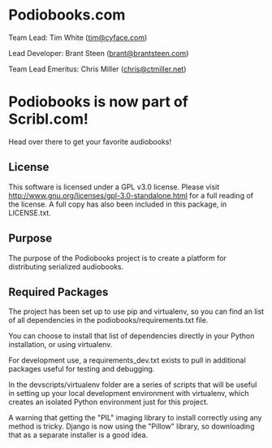 Podiobooks.com
==================
Team Lead: Tim White (tim@cyface.com)

Lead Developer: Brant Steen (brant@brantsteen.com)


Team Lead Emeritus: Chris Miller (chris@ctmiller.net)

Podiobooks is now part of Scribl.com!
=====================================
Head over there to get your favorite audiobooks!

License
-------
This software is licensed under a GPL v3.0 license. Please visit http://www.gnu.org/licenses/gpl-3.0-standalone.html for a full reading of the license. A full copy has also been included in this package, in LICENSE.txt.

Purpose
-------

The purpose of the Podiobooks project is to create a platform for distributing serialized audiobooks.

Required Packages
-----------------
The project has been set up to use pip and virtualenv, so you can find an list of all dependencies in the podiobooks/requirements.txt file.

You can choose to install that list of dependencies directly in your Python installation, or using virtualenv.

For development use, a requirements_dev.txt exists to pull in additional packages useful for testing and debugging.

In the devscripts/virtualenv folder are a series of scripts that will be useful in setting up your local development environment with virtualenv, which creates an isolated Python environment just for this project.

A warning that getting the "PIL" imaging library to install correctly using any method is tricky. Django is now using the "Pillow" library, so downloading that as a separate installer is a good idea.

